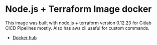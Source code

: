 # Node.js + Terraform Image docker

This image was built with node.js + terraform version 0.12.23 for Gitlab CICD Pipelines mostly.
Also has aws cli useful for custom commands.

- [Docker hub](https://hub.docker.com/repository/docker/hendrixroa/nodejs-terraform-aws-cli)